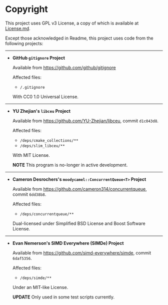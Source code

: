 # Copyright

This project uses GPL v3 License, a copy of which is available at [License.md](../License.md).

Except those acknowledged in Readme, this project uses code from the following projects:

---

- **GitHub `gitignore` Project**

  Available from <https://github.com/github/gitignore>

  Affected files:

  - `/.gitignore`

  With CC0 1.0 Universal License.

---

- **YU Zhejian's `libceu` Project**

  Available from <https://github.com/YU-Zhejian/libceu>, commit `d1c043d8`.

  Affected files:

  - `/deps/cmake_collections/**`
  - `/deps/slim_libceu/**`
  
  With MIT License.

  **NOTE** This program is no-longer in active development.

---

- **Cameron Desrochers's `moodycamel::ConcurrentQueue<T>` Project**

  Available from <https://github.com/cameron314/concurrentqueue>, commit `6dd38b8`.

  Affected files:

  - `/deps/concurrentqueue/**`

  Dual-licensed under Simplified BSD License and Boost Software License.

---

- **Evan Nemerson's SIMD Everywhere (SIMDe) Project**

  Available from <https://github.com/simd-everywhere/simde>, commit `6daf5356`.

  Affected files:

  - `/deps/simde/**`

  Under an MIT-like License.

  **UPDATE** Only used in some test scripts currently.
